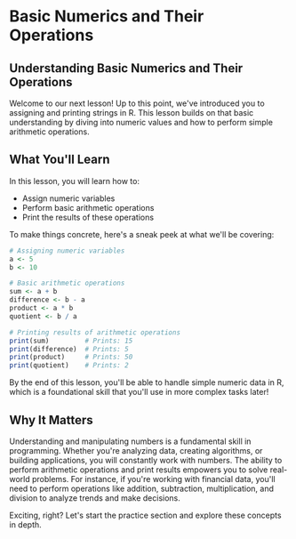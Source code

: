 # Basic Numerics and Their Operations

## Understanding Basic Numerics and Their Operations
Welcome to our next lesson! Up to this point, we've introduced you to assigning and printing strings in R. This lesson builds on that basic understanding by diving into numeric values and how to perform simple arithmetic operations.

## What You'll Learn
In this lesson, you will learn how to:

- Assign numeric variables
- Perform basic arithmetic operations
- Print the results of these operations

To make things concrete, here's a sneak peek at what we'll be covering:
```R
# Assigning numeric variables
a <- 5
b <- 10

# Basic arithmetic operations
sum <- a + b
difference <- b - a
product <- a * b
quotient <- b / a

# Printing results of arithmetic operations
print(sum)         # Prints: 15
print(difference)  # Prints: 5
print(product)     # Prints: 50
print(quotient)    # Prints: 2
```

By the end of this lesson, you'll be able to handle simple numeric data in R, which is a foundational skill that you'll use in more complex tasks later!

## Why It Matters
Understanding and manipulating numbers is a fundamental skill in programming. Whether you're analyzing data, creating algorithms, or building applications, you will constantly work with numbers. The ability to perform arithmetic operations and print results empowers you to solve real-world problems. For instance, if you're working with financial data, you'll need to perform operations like addition, subtraction, multiplication, and division to analyze trends and make decisions.

Exciting, right? Let's start the practice section and explore these concepts in depth.
